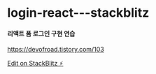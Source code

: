 # login-react---stackblitz

#### 리액트 폼 로그인 구현 연습

https://devofroad.tistory.com/103

[Edit on StackBlitz ⚡️](https://stackblitz.com/edit/react-rp28eu)
